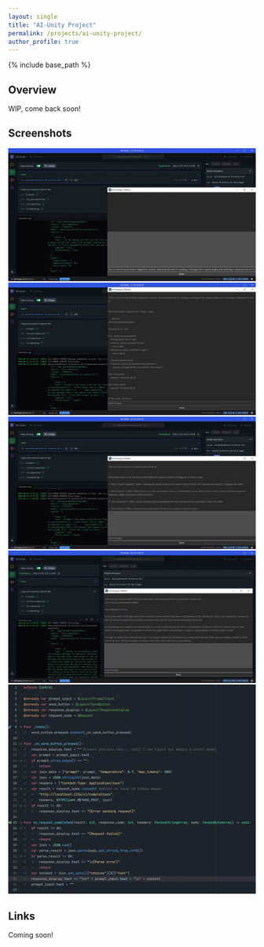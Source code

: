 ```yaml
---
layout: single
title: "AI-Unity Project"
permalink: /projects/ai-unity-project/
author_profile: true
---
```


{% include base_path %}

## Overview
WIP, come back soon!

## Screenshots
![Screenshot 1](/images/ai-unity/screenshot1.png)
![Screenshot 2](/images/ai-unity/screenshot2.png)
![Screenshot 3](/images/ai-unity/screenshot3.png)
![Screenshot 4](/images/ai-unity/screenshot4.png)
![Screenshot 5](/images/ai-unity/screenshot5.png)

## Links
Coming soon!